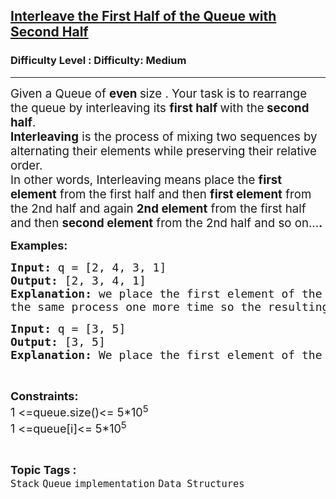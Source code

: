 <h2><a href="https://www.geeksforgeeks.org/problems/interleave-the-first-half-of-the-queue-with-second-half/1?page=1&category=Stack&difficulty=Medium&status=unsolved&sortBy=accuracy">Interleave the First Half of the Queue with Second Half</a></h2><h3>Difficulty Level : Difficulty: Medium</h3><hr><div class="problems_problem_content__Xm_eO"><p><span style="font-size: 14pt;">Given a Queue of <strong>even </strong>size . Your task is to rearrange the queue by interleaving its <strong>first half </strong>with the<strong> second half</strong>.<br><strong data-start="0" data-end="16">Interleaving</strong> is the process of mixing two sequences by alternating their elements while preserving their relative order.<br></span><span style="font-size: 18.6667px;">In other words, Interleaving means place the <strong>first element</strong> from the first half and then <strong>first element</strong> from the 2nd half and again <strong>2nd element</strong> from the first half and then <strong>second element</strong> from the 2nd half and so on...<strong>.</strong></span></p>
<p><strong><span style="font-size: 18px;">Examples:</span></strong></p>
<pre><span style="font-size: 18px;"><strong>Input: </strong>q = [2, 4, 3, 1]</span><span style="font-size: 18px;"><strong>
Output: </strong>[2, 3, 4, 1]<strong>
Explanation: </strong>we place the first element of the first half 2 and after that place the first element of second half 3 and after that repeat<br></span><span style="font-size: 18px;">the same process one more time so the resulting queue will be [2, 3, 4, 1]</span></pre>
<pre><span style="font-size: 18px;"><strong>Input: </strong>q = [3, 5]<strong><br>Output: </strong>[3, 5]<strong><br>Explanation: </strong>We place the first element of the first half 3 and first element of the second half 5 so the resulting queue is [3, 5]</span></pre>
<p>&nbsp;</p>
<p><span style="font-size: 18px;"><strong>Constraints:</strong><br>1 &lt;=queue.size()&lt;= 5*10<sup>5<br></sup>1 &lt;=queue[i]&lt;= 5*10<sup>5</sup></span></p></div><br><p><span style=font-size:18px><strong>Topic Tags : </strong><br><code>Stack</code>&nbsp;<code>Queue</code>&nbsp;<code>implementation</code>&nbsp;<code>Data Structures</code>&nbsp;